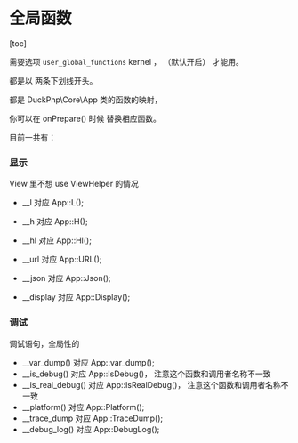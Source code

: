 # 全局函数
[toc]

需要选项 `user_global_functions` kernel ，  （默认开启） 才能用。

都是以 两条下划线开头。

都是 DuckPhp\Core\App 类的函数的映射，


你可以在 onPrepare() 时候 替换相应函数。


目前一共有：

### 显示

View 里不想  use ViewHelper 的情况

- __l 对应 App::L();

- __h 对应 App::H();

- __hl 对应 App::Hl();

- __url 对应 App::URL();

-  __json 对应 App::Json(); 

-  __display 对应 App::Display();


### 调试

调试语句，全局性的

- __var_dump() 对应 App::var_dump();
- __is_debug() 对应 App::IsDebug()， 注意这个函数和调用者名称不一致
- __is_real_debug() 对应 App::IsRealDebug()， 注意这个函数和调用者名称不一致
- __platform() 对应 App::Platform();
- __trace_dump 对应 App::TraceDump();
- __debug_log() 对应 App::DebugLog();

